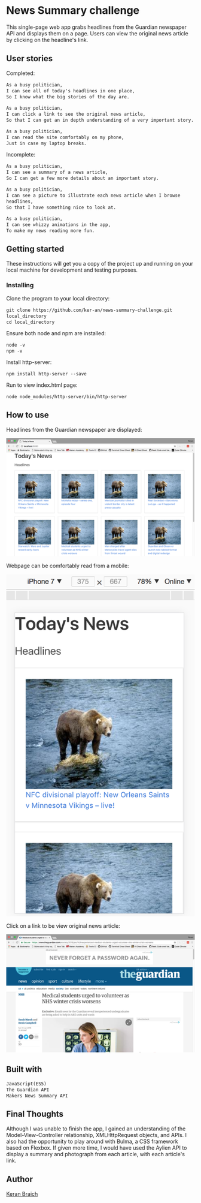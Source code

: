 # News Summary challenge

This single-page web app grabs headlines from the Guardian newspaper API and displays them on a page. Users can view the original news article by clicking on the headline's link.

## User stories

Completed:

```
As a busy politician,
I can see all of today's headlines in one place,
So I know what the big stories of the day are.
```

```
As a busy politician,
I can click a link to see the original news article,
So that I can get an in depth understanding of a very important story.
```

```
As a busy politician,
I can read the site comfortably on my phone,
Just in case my laptop breaks.
```

Incomplete:

```
As a busy politician,
I can see a summary of a news article,
So I can get a few more details about an important story.
```

```
As a busy politician,
I can see a picture to illustrate each news article when I browse headlines,
So that I have something nice to look at.
```

```
As a busy politician,
I can see whizzy animations in the app,
To make my news reading more fun.
```

## Getting started

These instructions will get you a copy of the project up and running on your local machine for development and testing purposes.

### Installing

Clone the program to your local directory:

```
git clone https://github.com/ker-an/news-summary-challenge.git local_directory
cd local_directory
```

Ensure both node and npm are installed:

```
node -v
npm -v
```

Install http-server:

```
npm install http-server --save
```

Run to view index.html page:

```
node node_modules/http-server/bin/http-server
```

## How to use

Headlines from the Guardian newspaper are displayed:

![ScreenShot](images/news-summary-screenshot.png)

Webpage can be comfortably read from a mobile:

![ScreenShot](images/iphone-screenshot.png)

Click on a link to be view original news article:

![ScreenShot](images/guardian-screenshot.png)

## Built with

```
JavaScript(ES5)
The Guardian API
Makers News Summary API
```

## Final Thoughts

Although I was unable to finish the app, I gained an understanding of the Model-View-Controller relationship, XMLHttpRequest objects, and APIs. I also had the opportunity to play around with Bulma, a CSS framework based on Flexbox. If given more time, I would have used the Aylien API to display a summary and photograph from each article, with each article's link.

## Author

[Keran Braich](https://github.com/ker-an)
